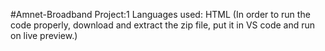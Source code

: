 #Amnet-Broadband
Project:1
Languages used: HTML
(In order to run the code properly, download and extract the zip file, put it in VS code and run on live preview.)
